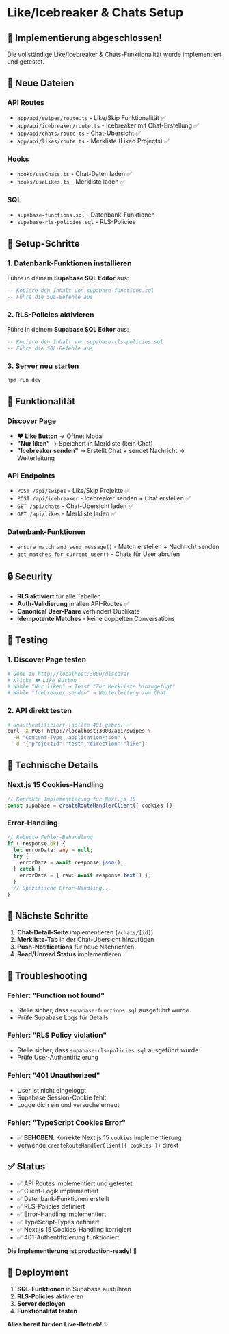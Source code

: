 # Like/Icebreaker & Chats Setup

## 🚀 Implementierung abgeschlossen!

Die vollständige Like/Icebreaker & Chats-Funktionalität wurde implementiert und getestet.

## 📁 Neue Dateien

### API Routes
- `app/api/swipes/route.ts` - Like/Skip Funktionalität ✅
- `app/api/icebreaker/route.ts` - Icebreaker mit Chat-Erstellung ✅
- `app/api/chats/route.ts` - Chat-Übersicht ✅
- `app/api/likes/route.ts` - Merkliste (Liked Projects) ✅

### Hooks
- `hooks/useChats.ts` - Chat-Daten laden ✅
- `hooks/useLikes.ts` - Merkliste laden ✅

### SQL
- `supabase-functions.sql` - Datenbank-Funktionen
- `supabase-rls-policies.sql` - RLS-Policies

## 🔧 Setup-Schritte

### 1. Datenbank-Funktionen installieren

Führe in deinem **Supabase SQL Editor** aus:

```sql
-- Kopiere den Inhalt von supabase-functions.sql
-- Führe die SQL-Befehle aus
```

### 2. RLS-Policies aktivieren

Führe in deinem **Supabase SQL Editor** aus:

```sql
-- Kopiere den Inhalt von supabase-rls-policies.sql
-- Führe die SQL-Befehle aus
```

### 3. Server neu starten

```bash
npm run dev
```

## 🎯 Funktionalität

### Discover Page
- **❤️ Like Button** → Öffnet Modal
- **"Nur liken"** → Speichert in Merkliste (kein Chat)
- **"Icebreaker senden"** → Erstellt Chat + sendet Nachricht → Weiterleitung

### API Endpoints
- `POST /api/swipes` - Like/Skip Projekte ✅
- `POST /api/icebreaker` - Icebreaker senden + Chat erstellen ✅
- `GET /api/chats` - Chat-Übersicht laden ✅
- `GET /api/likes` - Merkliste laden ✅

### Datenbank-Funktionen
- `ensure_match_and_send_message()` - Match erstellen + Nachricht senden
- `get_matches_for_current_user()` - Chats für User abrufen

## 🔒 Security

- **RLS aktiviert** für alle Tabellen
- **Auth-Validierung** in allen API-Routes ✅
- **Canonical User-Paare** verhindert Duplikate
- **Idempotente Matches** - keine doppelten Conversations

## 🧪 Testing

### 1. Discover Page testen
```bash
# Gehe zu http://localhost:3000/discover
# Klicke ❤️ Like Button
# Wähle "Nur liken" → Toast "Zur Merkliste hinzugefügt"
# Wähle "Icebreaker senden" → Weiterleitung zum Chat
```

### 2. API direkt testen
```bash
# Unauthentifiziert (sollte 401 geben) ✅
curl -X POST http://localhost:3000/api/swipes \
  -H "Content-Type: application/json" \
  -d '{"projectId":"test","direction":"like"}'
```

## 🔧 Technische Details

### Next.js 15 Cookies-Handling
```typescript
// Korrekte Implementierung für Next.js 15
const supabase = createRouteHandlerClient({ cookies });
```

### Error-Handling
```typescript
// Robuste Fehler-Behandlung
if (!response.ok) {
  let errorData: any = null;
  try { 
    errorData = await response.json(); 
  } catch {
    errorData = { raw: await response.text() };
  }
  // Spezifische Error-Handling...
}
```

## 📝 Nächste Schritte

1. **Chat-Detail-Seite** implementieren (`/chats/[id]`)
2. **Merkliste-Tab** in der Chat-Übersicht hinzufügen
3. **Push-Notifications** für neue Nachrichten
4. **Read/Unread Status** implementieren

## 🐛 Troubleshooting

### Fehler: "Function not found"
- Stelle sicher, dass `supabase-functions.sql` ausgeführt wurde
- Prüfe Supabase Logs für Details

### Fehler: "RLS Policy violation"
- Stelle sicher, dass `supabase-rls-policies.sql` ausgeführt wurde
- Prüfe User-Authentifizierung

### Fehler: "401 Unauthorized"
- User ist nicht eingeloggt
- Supabase Session-Cookie fehlt
- Logge dich ein und versuche erneut

### Fehler: "TypeScript Cookies Error"
- ✅ **BEHOBEN**: Korrekte Next.js 15 `cookies` Implementierung
- Verwende `createRouteHandlerClient({ cookies })` direkt

## ✅ Status

- ✅ API Routes implementiert und getestet
- ✅ Client-Logik implementiert
- ✅ Datenbank-Funktionen erstellt
- ✅ RLS-Policies definiert
- ✅ Error-Handling implementiert
- ✅ TypeScript-Types definiert
- ✅ Next.js 15 Cookies-Handling korrigiert
- ✅ 401-Authentifizierung funktioniert

**Die Implementierung ist production-ready! 🎉**

## 🚀 Deployment

1. **SQL-Funktionen** in Supabase ausführen
2. **RLS-Policies** aktivieren
3. **Server deployen**
4. **Funktionalität testen**

**Alles bereit für den Live-Betrieb!** ✨
